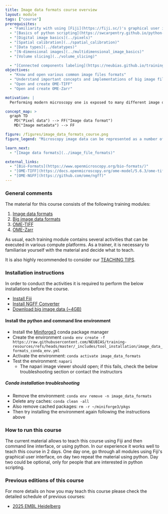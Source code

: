```yaml
---
title: Image data formats course overview
layout: module
tags: ["course"]
prerequisites:
  - "Familiarity with using [Fiji](https://fiji.sc/)'s graphical user interface"
  - "[Basics of python scripting](https://swcarpentry.github.io/python-novice-inflammation/)"
  - "[Digital image basics](../pixels)"
  - "[Spatial calibration](../spatial_calibration)"
  - "[Data types](../datatypes)"
  - "[N-dimensional images](../multidimensional_image_basics)"
  - "[Volume slicing](../volume_slicing)"

  - "[Connected components labeling](https://neubias.github.io/training-resources/connected_components/index.html)(label mask from segmentation)"
objectives:
  - "Know and open various common image files formats"
  - "Understand important concepts and implementations of big image file formats: lazy-loading, chunking and scale pyramids"
  - "Open and create OME-TIFF"
  - "Open and create OME-Zarr"

motivation: |
  Performing modern microscopy one is exposed to many different image data formats. Almost all microscope vendors have their own format. In addition, there are a few formats that are developed by the scientific community. Navigation this sea of formats is very challenging. In this course you will learn how to read most image formats and how to write a few recommened formats. In addition, you will learn about reading and writing big image data, which includes learning about the concepts of chunking and scale pyramids.

concept_map: >
  graph TD
    PD("Pixel data") --> FF("Image data format")
    MD("Image metadata") --> FF

figure: /figures/image_data_formats_course.png
figure_legend: "Microscopy image data can be represented as a number of different file formats. OME-TIFF and OME-Zarr are two standard formats used in bioimaging."

learn_next:
  - "[Image data formats](../image_file_formats)"

external_links:
  - "[Bio-Formats](https://www.openmicroscopy.org/bio-formats/)"
  - "[OME-TIFF](https://docs.openmicroscopy.org/ome-model/5.6.3/ome-tiff/)"
  - "[OME-NGFF](https://github.com/ome/ngff)"
---
```


### General comments

The material for this course consists of the following training modules:

1. [Image data formats](https://neubias.github.io/training-resources/image_file_formats/index.html)
1. [Big image data formats](https://neubias.github.io/training-resources/big_image_file_formats/index.html)
1. [OME-TIFF](https://neubias.github.io/training-resources/tiff/index.html)
1. [OME-Zarr](https://neubias.github.io/training-resources/ome_zarr/index.html)

As usual, each training module contains several activities that can be executed in various compute platforms. As a trainer, it is necessary to familiarise yourself with the material and decide what to teach.

It is also highly recommended to consider our [TEACHING TIPS](https://github.com/NEUBIAS/training-resources/blob/master/TEACHING_TIPS.md).

### Installation instructions

In order to conduct the activities it is required to perform the below installations before the course.

- [Install Fiji](https://fiji.sc/)
- [Install NGFF Converter](https://www.glencoesoftware.com/products/ngff-converter/)
- [Download big image data (~4GB)](https://zenodo.org/api/records/14591118/files-archive)

#### Install the python and command line environment

- Install the [Miniforge3](https://github.com/conda-forge/miniforge) conda package manager
- Create the environment `conda env create -f https://raw.githubusercontent.com/NEUBIAS/training-resources/refs/heads/master/_includes/tool_installation/image_data_formats_conda_env.yml`
- Activate the environment: `conda activate image_data_formats`
- Test the environment: `napari`
  - The napari image viewer should open; if this fails, check the below troubleshooting section or contact the instructors

##### Conda installation troubleshooting

- Remove the environment: `conda env remove -n image_data_formats`
- Delete any caches: `conda clean -all`
- Also remove cached packages: `rm -r ~/miniforge3/pkgs`
- Then try installing the environment again following the instructions above

### How to run this course

The current material allows to teach this course using Fiji and then command line interface, or using python. In our experience it works well to teach this course in 2 days. One day one, go through all modules using Fiji's graphical user interface, on day two repeat the material using python. Day two could be optional, only for people that are interested in python scripting.

### Previous editions of this course

For more details on how you may teach this course please check the detailed schedule of previous courses:

- [2025 EMBL Heidelberg](https://github.com/NEUBIAS/training-resources/blob/master/courses/2025_01_EMBL_image_data_formats.md)